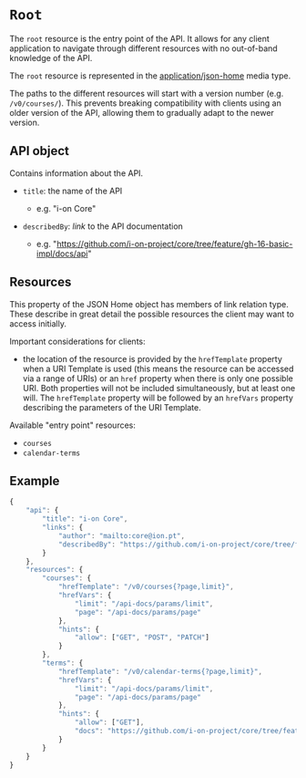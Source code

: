 # `Root`
The `root` resource is the entry point of the API. It allows for any client application to navigate through different resources with no out-of-band knowledge of the API.

The `root` resource is represented in the [application/json-home](https://mnot.github.io/I-D/json-home/) media type.

The paths to the different resources will start with a version number (e.g. `/v0/courses/`). This prevents breaking compatibility with clients using an older version of the API, allowing them to gradually adapt to the newer version.

## API object
Contains information about the API.

* `title`: the name of the API
    - e.g. "i-on Core"

* `describedBy`: *link* to the API documentation
    - e.g. "https://github.com/i-on-project/core/tree/feature/gh-16-basic-impl/docs/api"

## Resources
This property of the JSON Home object has members of link relation type.
These describe in great detail the possible resources the client may want to access initially.

Important considerations for clients:
* the location of the resource is provided by the `hrefTemplate` property when a URI Template is used (this means the resource can be accessed via a range of URIs) or an `href` property when there is only one possible URI. Both properties will not be included simultaneously, but at least one will. The `hrefTemplate` property will be followed by an `hrefVars` property describing the parameters of the URI Template.

Available "entry point" resources:
* `courses`
* `calendar-terms`

## Example
```javascript
{
    "api": {
        "title": "i-on Core",
        "links": {
            "author": "mailto:core@ion.pt",
            "describedBy": "https://github.com/i-on-project/core/tree/feature/gh-16-basic-impl/docs/api"
        }
    },
    "resources": {
        "courses": {
            "hrefTemplate": "/v0/courses{?page,limit}",
            "hrefVars": {
                "limit": "/api-docs/params/limit",
                "page": "/api-docs/params/page"
            },
            "hints": {
                "allow": ["GET", "POST", "PATCH"]  
            }
        },
        "terms": {
            "hrefTemplate": "/v0/calendar-terms{?page,limit}",
            "hrefVars": {
                "limit": "/api-docs/params/limit",
                "page": "/api-docs/params/page"
            },
            "hints": {
                "allow": ["GET"],
				"docs": "https://github.com/i-on-project/core/tree/feature/gh-16-basic-impl/docs/api/courses.md"
            }
        }
    }
}
```
